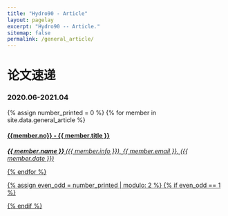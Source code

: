 ```yaml
---
title: "Hydro90 - Article"
layout: pagelay
excerpt: "Hydro90 -- Article."
sitemap: false
permalink: /general_article/
---
```



# 论文速递
### 2020.06-2021.04
{% assign number_printed = 0 %}
{% for member in site.data.general_article %}

<div class="col-sm-12 clearfix">
  <h4>  <a href="{{ member.url }}"> {{member.no}} - {{ member.title }} </h4>
   <i> <b> {{ member.name }} </b>({{ member.info }}), {{ member.email }},</i> <i> ({{ member.date }})</i>
</div>

{% endfor %}

{% assign even_odd = number_printed | modulo: 2 %}
{% if even_odd == 1 %}
</div>
{% endif %}